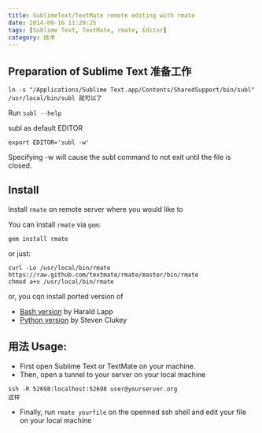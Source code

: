 ```yaml
---
title: SublimeText/TextMate remote editing with rmate
date: 2014-09-16 11:20:25
tags: [Sublime Text, TextMate, rmate, Editor]
category: 技术
---
```

## Preparation of Sublime Text 准备工作

`ln -s "/Applications/Sublime Text.app/Contents/SharedSupport/bin/subl" /usr/local/bin/subl 就可以了`

Run `subl --help`

subl as default EDITOR

`export EDITOR='subl -w'`

Specifying -w will cause the subl command to not exit until the file is closed.

## Install

Install `rmate` on remote server where you would like to 

You can install `rmate` via `gem`:

```
gem install rmate
```

or just:


```
curl -Lo /usr/local/bin/rmate https://raw.github.com/textmate/rmate/master/bin/rmate
chmod a+x /usr/local/bin/rmate
```

or, you cqn install ported version of 

- [Bash version](https://github.com/aurora/rmate) by Harald Lapp
- [Python version](https://github.com/sclukey/rmate-python) by Steven Clukey

## 用法 Usage:

- First open Sublime Text or TextMate on your machine. 
- Then, open a tunnel to your server on your local machine 

```
ssh -R 52698:localhost:52698 user@yourserver.org
这样
```

- Finally, run `rmate yourfile` on the openned ssh shell and edit your file on your local machine